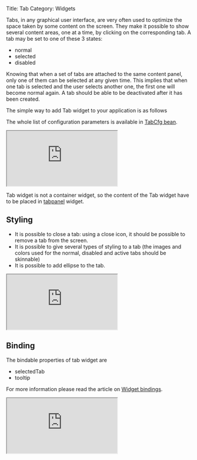 Title: Tab
Category: Widgets

Tabs, in any graphical user interface, are very often used to optimize the space taken by some content on the screen.
They make it possible to show several content areas, one at a time, by clicking on the corresponding tab.
A tab may be set to one of these 3 states:

* normal
* selected
* disabled

Knowing that when a set of tabs are attached to the same content panel, only one of them can be selected at any given time.
This implies that when one tab is selected and the user selects another one, the first one will become normal again.
A tab should be able to be deactivated after it has been created.

The simple way to add Tab widget to your application is as follows

<script src='http://snippets.ariatemplates.com/snippets/github.com/ariatemplates/documentation-code/snippets/widgets/tab/Snippet.tpl?tag=wgtTabSnippet1&lang=at&outdent=true'></script>

The whole list of configuration parameters is available in [TabCfg bean](http://ariatemplates.com/api/#aria.widgets.CfgBeans:TabCfg).

<iframe class='samples' src='http://snippets.ariatemplates.com/samples/github.com/ariatemplates/documentation-code/samples/widgets/tab/' ></iframe>

Tab widget is not a container widget, so the content of the Tab widget have to be placed in [tabpanel](tabpanel) widget.

## Styling

* It is possible to close a tab: using a close icon, it should be possible to remove a tab from the screen.
* It is possible to give several types of styling to a tab (the images and colors used for the normal, disabled and active tabs should be skinnable)
* It is possible to add ellipse to the tab.

<script src='http://snippets.ariatemplates.com/snippets/github.com/ariatemplates/documentation-code/snippets/widgets/tab/Snippet.tpl?tag=wgtTabSnippet2&lang=at&outdent=true'></script>

<iframe class='samples' src='http://snippets.ariatemplates.com/samples/github.com/ariatemplates/documentation-code/samples/widgets/tab/styling/' ></iframe>

## Binding

The bindable properties of tab widget are

* selectedTab
* tooltip

<script src='http://snippets.ariatemplates.com/snippets/github.com/ariatemplates/documentation-code/snippets/widgets/tab/Snippet.tpl?tag=wgtTabSnippet3&lang=at&outdent=true'></script>

For more information please read the article on [Widget bindings](widget_bindings).

<iframe class='samples' src='http://snippets.ariatemplates.com/samples/github.com/ariatemplates/documentation-code/samples/widgets/tab/binding/' ></iframe>